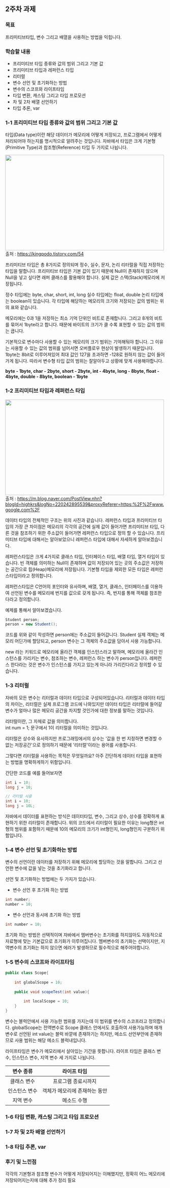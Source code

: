 ## 2주차 과제

### 목표
프리미티브타입, 변수 그리고 배열을 사용하는 방법을 익힙니다.
### 학습할 내용
- 프리미티브 타입 종류와 값의 범위 그리고 기본 값
- 프리미티브 타입과 레퍼런스 타입
- 리터럴
- 변수 선언 및 초기화하는 방법
- 변수의 스코프와 라이프타임
- 타입 변환, 캐스팅 그리고 타입 프로모션
- 차 및 2차 배열 선언하기
- 타입 추론, var

### 1-1 프리미티브 타입 종류와 값의 범위 그리고 기본 값
타입(Data type)이란 해당 데이터가 메모리에 어떻게 저장되고, 프로그램에서 어떻게 처리되어야 하는지를 명시적으로 알려주는 것입니다. 자바에서 타입은 크게 기본형(Primitive Type)과 참조형(Reference) 타입 두 가지로 나뉩니다.

<img src="https://t1.daumcdn.net/cfile/tistory/991A15355B6140F125" width="500" height="300"> <br>
출처 : <https://kingpodo.tistory.com/54>

프리미티브 타입은 총 8가지로 정의되며 정수, 실수, 문자, 논리 리터럴을 직접 저장하는 타입을 말합니다. 프리미티브 타입은 기본 값이 있기 때문에 Null이 존재하지 않으며 Null을 넣고 싶다면 래퍼 클래스를 활용해야 합니다. 실제 값은 스택(Stack)메모리에 저장됩니다.

정수 타입에는 byte, char, short, int, long 실수 타입에는 float, double 논리 타입에는 boolean이 있습니다. 각 타입에 해당하는 메모리의 크기와 저장되는 값의 범위는 위의 표와 같습니다.

메모리에는 0과 1을 저장하는 최소 기억 단위인 비트로 존재합니다. 그리고 8개의 비트를 묶어서 1byte라고 합니다. 때문에 바이트의 크기가 클 수록 표현할 수 있는 값의 범위는 큽니다.

기본적으로 변수마다 사용할 수 있는 메모리의 크기 범위는 기억해둬야 합니다. 그 이유는 사용할 수 있는 값의 범위를 넘어서면 오버플로우 현상이 발생하기 때문입니다. 1byte는 8bit로 이루어져있어 최대 값인 127을 초과하면 -128로 원하지 않는 값이 들어가게 됩니다. 따라서 변수형 타입 값의 범위는 잘알아두고 상황에 맞게 사용해야합니다.

**byte - 1byte, char - 2byte, short - 2byte, int - 4byte, long - 8byte, float - 4byte, double - 8byte, boolean - 1byte**

### 1-2 프리미티브 타입과 레퍼런스 타입
<img src="https://mblogthumb-phinf.pstatic.net/20150117_213/highkrs_1421425975864eM6G8_PNG/%B1%D7%B8%B21.png?type=w2" width="500" height="300"> <br>
출처 : <https://m.blog.naver.com/PostView.nhn?blogId=highkrs&logNo=220242895539&proxyReferer=https:%2F%2Fwww.google.com%2F>

데이터 타입의 전체적인 구조는 위의 사진과 같습니다. 레퍼런스 타입과 프리미티브 타입의 가장 큰 차이점은 메모리의 각각의 공간에 실제 값이 들어가면 프리미티브 타입, 다른 것을 참조하기 위한 주소값이 들어가면 레퍼런스 타입으로 정의 할 수 있습니다. 프리미티브 타입에 대해서는 알아보았으니 레퍼런스 타입에 대해서 자세하게 알아보겠습니다.

레퍼런스타입은 크게 4가지로 클래스 타입, 인터페이스 타입, 배열 타입, 열거 타입이 있습니다. 빈 객체를 의미하는 Null이 존재하며 값이 저장되어 있는 곳의 주소값은 저장하는 공간으로 힙(Heap)메모리에 저장됩니다. 기본형 타입을 제외한 모든 타입은 레퍼런스타입이라고 정의합니다.

레퍼런스타입은 C언어의 포인터와 유사하며, 배열, 열거, 클래스, 인터페이스를 이용하여 선언된 변수를 메모리에 번지를 값으로 갖게 됩니다. 즉, 번지를 통해 객체를 참조한다라고 정의합니다.

예제를 통해서 알아보겠습니다. 
```Java
Student person;
person = new Student();
```
코드를 위와 같이 작성하면 person에는 주소값이 들어갑니다. Student 실제 객체는 메모리 어딘가에 할당되고, person 변수는 그 객체의 주소값을 담아서 사용 가능합니다.

new 라는 키워드로 메모리에 올라간 객체를 인스턴스라고 말하며, 메모리에 올라간 인스턴스를 가리키는 변수, 참조하는 변수, 레퍼런스 하는 변수가 person입니다. 레퍼런스 한다라는 것은 변수가 인스턴스를 가지고 있는게 아니라 가리킨다라고 정의할 수 있습니다.

### 1-3 리터럴
자바의 모든 변수는 리터럴과 데이터 타입으로 구성되어있습니다. 리터럴과 데이터 타입의 차이는, 리터럴은 실제 프로그램 코드에 나와있지만 데이터 타입은 리터럴에 들어갈 변수가 얼마나 많은 메모리 공간을 차지할 것인가에 대한 정보를 말하는 것입니다.

리터럴이란, 그 자체로 값을 의미합니다.   
int num = 1; 문구에서 1이 리터럴을 의미하는 것입니다.

리터럴은 상수와 유사하지만 프로그래밍에서의 상수는 '값을 한 번 지정하면 변경할 수 없는 저장공간'으로 정의하기 때문에 '리터럴'이라는 용어를 사용합니다.

그렇다면 리터럴을 사용하는 목적은 무엇일까요? 아주 간단하게 데이터 타입을 표현하는 방법을 명확하게하기 위함입니다.

간단한 코드를 예를 들어보자면
```java
int i = 10;
long j = 10;

// 리터럴 사용
int i = 10;
long j = 10L;
```
자바에서 데이터를 표현하는 방식은 데이터타입, 변수, 그리고 상수, 상수를 정확하게 표현하기 위한 리터럴이 존재합니다. 위의 코드에서 리터럴이 필요한 이유는 long형은 int형의 범위를 포함하기 때문에 10의 메모리의 크기가 int형인지, long형인지 구분하기 위함입니다.

### 1-4 변수 선언 및 초기화하는 방법
변수의 선언이란 데이터를 저장하기 위해 메모리에 할당하는 것을 말합니다. 그리고 선언한 변수에 값을 넣는 것을 초기화라고 합니다.

선언 및 초기화하는 방법에는 두 가지가 있습니다.
- 변수 선언 후 초기화 하는 방법
```java
int number;
number = 10;
```
- 변수 선언과 동시에 초기화 하는 방법
```java
int number = 10;
```
초기화 하는 방법은 선택적이며 자바에서 멤버변수는 초기화를 하지않아도 자동적으로 자료형에 맞는 기본값으로 초기화가 이루어집니다. 멤버변수의 초기화는 선택이지만, 지역변수의 초기화는 하지 않으면 에러가 발생하므로 필수적으로 해주어야합니다.

### 1-5 변수의 스코프와 라이프타임

```java
public class Scope{
 
    int globalScope = 10;   
 
    public void scopeTest(int value){  
 
        int localScope = 10;
    }
} 
```
변수는 블럭안에서 사용 가능한 범위를 가지는데 이 범위를 변수의 스코프라고 정의합니다. globalScope는 전역변수로 Scope 클래스 안에서도 호출하여 사용가능하며 매개변수로 선언된 int value는 블럭 바깥에 존재하기는 하지만, 메소드 선언부안에 존재하므로 사용 범위는 해당 메소드 블럭내입니다.

라이프타임은 변수가 메모리에서 살아있는 기간을 뜻합니다. 라이프 타임은 클래스 변수, 인스턴스 변수, 지역 변수 세 가지로 나뉩니다.

|변수 종류|라이프 타임|
|:---:|:-----:|
|클래스 변수|프로그램 종료시까지|
|인스턴스 변수|객체가 메모리에 존재하는 동안|
|지역 변수|메소드 수행|

### 1-6 타입 변환, 캐스팅 그리고 타입 프로모션
### 1-7 차 및 2차 배열 선언하기
### 1-8 타입 추론, var

### 후기 및 느낀점
각각의 기본형과 참조형 변수가 어떻게 저장되어지는 이해했지만, 정확히 어느 메모리에 저장되어지는지에 대해 추가 정리 필요
